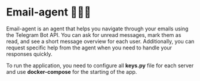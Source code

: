 # Email-agent 🤖🤖🤖

Email-agent is an agent that helps you navigate through your emails using the Telegram Bot API. You can ask for unread messages, mark them as read, and see a short message overview for each user. Additionally, you can request specific help from the agent when you need to handle your responses quickly.

To run the application, you need to configure all **keys.py** file for each server and use **docker-compose** for the starting of the app.
